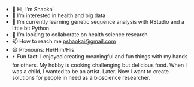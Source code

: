 - 👋 Hi, I’m Shaokai
- 👀 I’m interested in health and big data
- 🌱 I’m currently learning genetic sequence analysis with RStudio and a little bit Python
- 💞️ I’m looking to collaborate on health science research
- 📫 How to reach me pshaokai@gmail.com
- 😄 Pronouns: He/Him/His
- ⚡ Fun fact: I enjoyed creating meaningful and fun things with my hands for others. My hobby is cooking challenging but delicious food. When I was a child, I wanted to be an artist. Later. Now I want to create solutions for people in need as a bioscience researcher.

<!---
Baeshao/Baeshao is a ✨ special ✨ repository because its `README.md` (this file) appears on your GitHub profile.
You can click the Preview link to take a look at your changes.
--->
